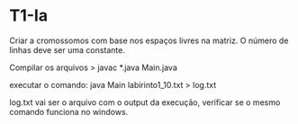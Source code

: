 # T1-Ia

Criar a cromossomos com base nos espaços livres na matriz. O número de linhas deve ser uma constante.


Compilar os arquivos > javac *.java Main.java

executar o comando: java Main labirinto1_10.txt > log.txt  

log.txt vai ser o arquivo com o output da execução, verificar se o mesmo comando funciona no windows.
